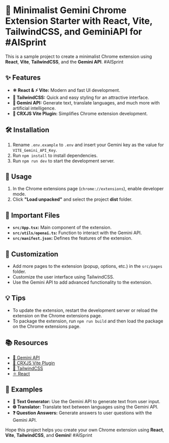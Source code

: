 # 🚀 Minimalist Gemini Chrome Extension Starter with React, Vite, TailwindCSS, and GeminiAPI for #AISprint

This is a sample project to create a minimalist Chrome extension using **React**, **Vite**, **TailwindCSS**, and the **Gemini API**. #AISprint

## ✨ Features

- **⚛️ React & ⚡ Vite:** Modern and fast UI development.
- **🎨 TailwindCSS:** Quick and easy styling for an attractive interface.
- **🔮 Gemini API:** Generate text, translate languages, and much more with artificial intelligence.
- **🔌 CRXJS Vite Plugin:** Simplifies Chrome extension development.

## 🛠️ Installation

1. Rename `.env.example` to `.env` and insert your Gemini key as the value for `VITE_Gemini_API_Key`.
2. Run `npm install` to install dependencies.
3. Run `npm run dev` to start the development server.

## 🚀 Usage

1. In the Chrome extensions page (`chrome://extensions`), enable developer mode.
2. Click **"Load unpacked"** and select the project **dist** folder.

## 📁 Important Files

- **`src/App.tsx`:** Main component of the extension.
- **`src/utils/openai.ts`:** Function to interact with the Gemini API.
- **`src/manifest.json`:** Defines the features of the extension.

## 🎨 Customization

- Add more pages to the extension (popup, options, etc.) in the `src/pages` folder.
- Customize the user interface using TailwindCSS.
- Use the Gemini API to add advanced functionality to the extension.

## 💡 Tips

- To update the extension, restart the development server or reload the extension on the Chrome extensions page.
- To package the extension, run `npm run build` and then load the package on the Chrome extensions page.

## 📚 Resources

- [🔮 Gemini API](https://platform.openai.com/docs/api-reference)
- [🔌 CRXJS Vite Plugin](https://crxjs.dev/vite-plugin/)
- [🎨 TailwindCSS](https://tailwindcss.com/)
- [⚛️ React](https://reactjs.org/)

## 🌟 Examples

- **📝 Text Generator:** Use the Gemini API to generate text from user input.
- **🌐 Translator:** Translate text between languages using the Gemini API.
- **❓ Question Answers:** Generate answers to user questions with the Gemini API.

Hope this project helps you create your own Chrome extension using **React**, **Vite**, **TailwindCSS**, and **Gemini**! #AISprint
